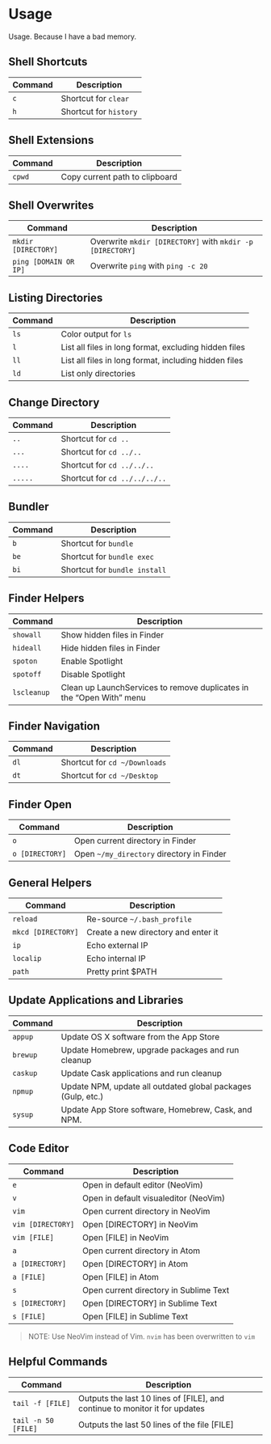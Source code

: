 # Usage

Usage. Because I have a bad memory.

## Shell Shortcuts

| Command | Description            |
|---------|------------------------|
| `c`     | Shortcut for `clear`   |
| `h`     | Shortcut for `history` |

## Shell Extensions

| Command   | Description                    |
|-----------|--------------------------------|
| `cpwd`    | Copy current path to clipboard |

## Shell Overwrites

| Command               | Description                                               |
|-----------------------|-----------------------------------------------------------|
| `mkdir [DIRECTORY]`   | Overwrite `mkdir [DIRECTORY]` with `mkdir -p [DIRECTORY]` |
| `ping [DOMAIN OR IP]` | Overwrite `ping` with `ping -c 20`                        |

## Listing Directories

| Command | Description                                           |
|---------|-------------------------------------------------------|
| `ls`    | Color output for `ls`                                 |
| `l`     | List all files in long format, excluding hidden files |
| `ll`    | List all files in long format, including hidden files |
| `ld`    | List only directories                                 |

## Change Directory

| Command | Description                   |
|---------|-------------------------------|
| `..`    | Shortcut for `cd ..`          |
| `...`   | Shortcut for `cd ../..`       |
| `....`  | Shortcut for `cd ../../..`    |
| `.....` | Shortcut for `cd ../../../..` |

## Bundler

| Command | Description                   |
|---------|-------------------------------|
| `b`     | Shortcut for `bundle`         |
| `be`    | Shortcut for `bundle exec`    |
| `bi`    | Shortcut for `bundle install` |

## Finder Helpers

| Command     | Description                                                          |
|-------------|----------------------------------------------------------------------|
| `showall`   | Show hidden files in Finder                                          |
| `hideall`   | Hide hidden files in Finder                                          |
| `spoton`    | Enable Spotlight                                                     |
| `spotoff`   | Disable Spotlight                                                    |
| `lscleanup` | Clean up LaunchServices to remove duplicates in the “Open With” menu |

## Finder Navigation

| Command | Description                   |
|---------|-------------------------------|
| `dl`    | Shortcut for `cd ~/Downloads` |
| `dt`    | Shortcut for `cd ~/Desktop`   |

## Finder Open

| Command         | Description                               |
|-----------------|-------------------------------------------|
| `o`             | Open current directory in Finder          |
| `o [DIRECTORY]` | Open `~/my_directory` directory in Finder |

## General Helpers

| Command            | Description                         |
|--------------------|-------------------------------------|
| `reload`           | Re-source `~/.bash_profile`         |
| `mkcd [DIRECTORY]` | Create a new directory and enter it |
| `ip`               | Echo external IP                    |
| `localip`          | Echo internal IP                    |
| `path`             | Pretty print $PATH                  |

## Update Applications and Libraries

| Command  | Description                                                  |
|----------|--------------------------------------------------------------|
| `appup`  | Update OS X software from the App Store                      |
| `brewup` | Update Homebrew, upgrade packages and run cleanup            |
| `caskup` | Update Cask applications and run cleanup                     |
| `npmup`  | Update NPM, update all outdated global packages (Gulp, etc.) |
| `sysup`  | Update App Store software, Homebrew, Cask, and NPM.          |

## Code Editor

| Command           | Description                            |
|-------------------|----------------------------------------|
| `e`               | Open in default editor (NeoVim)        |
| `v`               | Open in default visualeditor (NeoVim)  |
| `vim`             | Open current directory in NeoVim       |
| `vim [DIRECTORY]` | Open [DIRECTORY] in NeoVim             |
| `vim [FILE]`      | Open [FILE] in NeoVim                  |
| `a`               | Open current directory in Atom         |
| `a [DIRECTORY]`   | Open [DIRECTORY] in Atom               |
| `a [FILE]`        | Open [FILE] in Atom                    |
| `s`               | Open current directory in Sublime Text |
| `s [DIRECTORY]`   | Open [DIRECTORY] in Sublime Text       |
| `s [FILE]`        | Open [FILE] in Sublime Text            |

> NOTE: Use NeoVim instead of Vim. `nvim` has been overwritten to `vim`

## Helpful Commands

| Command             | Description                                                                 |
|---------------------|-----------------------------------------------------------------------------|
| `tail -f [FILE]`    | Outputs the last 10 lines of [FILE], and continue to monitor it for updates |
| `tail -n 50 [FILE]` | Outputs the last 50 lines of the file [FILE]                                |
